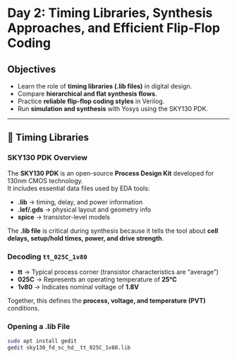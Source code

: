 # Day 2: Timing Libraries, Synthesis Approaches, and Efficient Flip-Flop Coding

## Objectives
- Learn the role of **timing libraries (.lib files)** in digital design.  
- Compare **hierarchical and flat synthesis flows**.  
- Practice **reliable flip-flop coding styles** in Verilog.  
- Run **simulation and synthesis** with Yosys using the SKY130 PDK.  

---

## 📘 Timing Libraries

### SKY130 PDK Overview
The **SKY130 PDK** is an open-source **Process Design Kit** developed for 130nm CMOS technology.  
It includes essential data files used by EDA tools:  
- **.lib** → timing, delay, and power information  
- **.lef/.gds** → physical layout and geometry info  
- **spice** → transistor-level models  

The **.lib file** is critical during synthesis because it tells the tool about **cell delays, setup/hold times, power, and drive strength**.

### Decoding `tt_025C_1v80`
- **tt** → Typical process corner (transistor characteristics are “average”)  
- **025C** → Represents an operating temperature of **25°C**  
- **1v80** → Indicates nominal voltage of **1.8V**  

Together, this defines the **process, voltage, and temperature (PVT)** conditions.

### Opening a .lib File
```bash
sudo apt install gedit
gedit sky130_fd_sc_hd__tt_025C_1v80.lib
